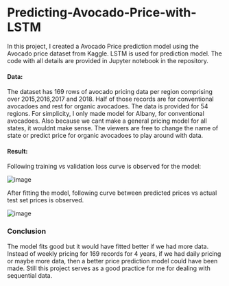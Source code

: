 # Predicting-Avocado-Price-with-LSTM
In this project, I created a Avocado Price prediction model using the Avocado price dataset from Kaggle. LSTM is used for prediction model. The code with all details are provided in Jupyter notebook in the repository.

#### Data:
The dataset has 169 rows of avocado pricing data per region comprising over 2015,2016,2017 and 2018. Half of those records are for conventional avocadoes and rest for organic avocadoes. The data is provided for 54 regions. For simplicity, I only made model for Albany, for conventional avocadoes. Also because we cant make a general pricing model for all states, it wouldnt make sense. The viewers are free to change the name of state or predict price for organic avocadoes to play around with data.

#### Result:
Following training vs validation loss curve is observed for the model:

![image](https://user-images.githubusercontent.com/41015749/72690753-5b33c100-3aed-11ea-94c7-fff62c375a00.png)

After fitting the model, following curve between predicted prices vs actual test set prices is observed.

![image](https://user-images.githubusercontent.com/41015749/72690681-bdd88d00-3aec-11ea-98ed-91653cebedca.png)

### Conclusion
The model fits good but it would have fitted better if we had more data. Instead of weekly pricing for 169 records for 4 years, if we had daily pricing or maybe more data, then a better price prediction model could have been made. Still this project serves as a good practice for me for dealing with sequential data. 
